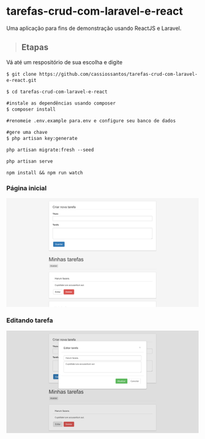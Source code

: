 # tarefas-crud-com-laravel-e-react
 
Uma aplicação para fins de demonstração usando ReactJS e Laravel.

><h2>Etapas</h2>

Vá até um respositório de sua escolha e digite 
````
$ git clone https://github.com/cassiossantos/tarefas-crud-com-laravel-e-react.git
````
````
$ cd tarefas-crud-com-laravel-e-react
````
````
#instale as dependências usando composer
$ composer install
````
````
#renomeie .env.example para.env e configure seu banco de dados
````
````
#gere uma chave 
$ php artisan key:generate
````
````
php artisan migrate:fresh --seed
````
````
php artisan serve
````

````
npm install && npm run watch
````




<h3>Página inicial</h3>


![alt text](https://github.com/cassiossantos/tarefas-crud-com-laravel-e-react/blob/master/resources/images/home.png)


<h3>Editando tarefa</h3>


![alt text](https://github.com/cassiossantos/tarefas-crud-com-laravel-e-react/blob/master/resources/images/editar.png)

